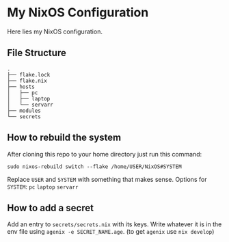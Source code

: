 # My NixOS Configuration

Here lies my NixOS configuration.

## File Structure

```shell
.
├── flake.lock
├── flake.nix
├── hosts
│   ├── pc
│   ├── laptop
│   └── servarr
├── modules
└── secrets
```

## How to rebuild the system

After cloning this repo to your home directory just run this command:
```shell
sudo nixos-rebuild switch --flake /home/USER/NixOS#SYSTEM
```
Replace `USER` and `SYSTEM` with something that makes sense.
Options for `SYSTEM`: `pc` `laptop` `servarr`

## How to add a secret

Add an entry to `secrets/secrets.nix` with its keys.
Write whatever it is in the env file using `agenix -e SECRET_NAME.age`. (to get `agenix` use `nix develop`)
